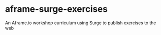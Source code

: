 # aframe-surge-exercises
An Aframe.io workshop curriculum using Surge to publish exercises to the web
